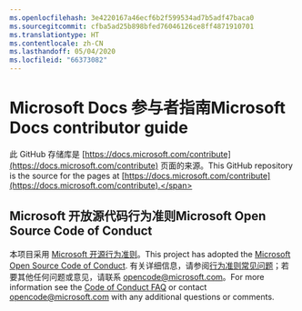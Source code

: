 ```yaml
---
ms.openlocfilehash: 3e4220167a46ecf6b2f599534ad7b5adf47baca0
ms.sourcegitcommit: cfba5ad25b898bfed76046126ce8ff4871910701
ms.translationtype: HT
ms.contentlocale: zh-CN
ms.lasthandoff: 05/04/2020
ms.locfileid: "66373082"
---
```

# <a name="microsoft-docs-contributor-guide"></a><span data-ttu-id="8c999-101">Microsoft Docs 参与者指南</span><span class="sxs-lookup"><span data-stu-id="8c999-101">Microsoft Docs contributor guide</span></span>

<span data-ttu-id="8c999-102">此 GitHub 存储库是 [https://docs.microsoft.com/contribute](https://docs.microsoft.com/contribute) 页面的来源。</span><span class="sxs-lookup"><span data-stu-id="8c999-102">This GitHub repository is the source for the pages at [https://docs.microsoft.com/contribute](https://docs.microsoft.com/contribute).</span></span> 

## <a name="microsoft-open-source-code-of-conduct"></a><span data-ttu-id="8c999-103">Microsoft 开放源代码行为准则</span><span class="sxs-lookup"><span data-stu-id="8c999-103">Microsoft Open Source Code of Conduct</span></span>

<span data-ttu-id="8c999-104">本项目采用 [Microsoft 开源行为准则](https://opensource.microsoft.com/codeofconduct/)。</span><span class="sxs-lookup"><span data-stu-id="8c999-104">This project has adopted the [Microsoft Open Source Code of Conduct](https://opensource.microsoft.com/codeofconduct/).</span></span>
<span data-ttu-id="8c999-105">有关详细信息，请参阅[行为准则常见问题](https://opensource.microsoft.com/codeofconduct/faq/)；若要其他任何问题或意见，请联系 [opencode@microsoft.com](mailto:opencode@microsoft.com)。</span><span class="sxs-lookup"><span data-stu-id="8c999-105">For more information see the [Code of Conduct FAQ](https://opensource.microsoft.com/codeofconduct/faq/) or contact [opencode@microsoft.com](mailto:opencode@microsoft.com) with any additional questions or comments.</span></span>
